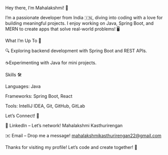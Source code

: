 Hey there, I’m Mahalakshmi! 👋

I’m a passionate developer from India 🇮🇳, diving into coding with a love for building meaningful projects. I enjoy working on Java, Spring Boot, and MERN to create apps that solve real-world problems! 🖥️

What I’m Up To 🌟





🔍 Exploring backend development with Spring Boot and REST APIs.



☕Experimenting with Java for mini projects.


Skills 🛠️





Languages: Java



Frameworks: Spring Boot, React



Tools: IntelliJ IDEA, Git, GitHub, GitLab

Let’s Connect! 📧





💼 LinkedIn – Let’s network!
Mahalakshmi Kasthurirengan


✉️ Email – Drop me a message!
mahalakshmikasthurirengan22@gmail.com


Thanks for visiting my profile! Let’s code and create together! 🚀
